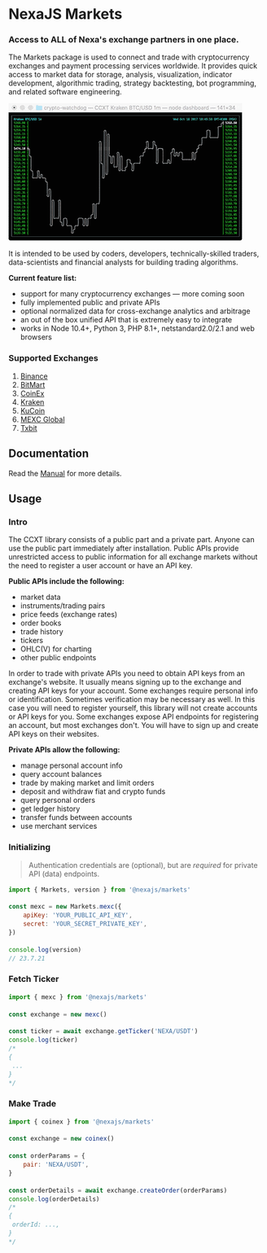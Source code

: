 # NexaJS Markets

### Access to ALL of Nexa's exchange partners in one place.

The Markets package is used to connect and trade with cryptocurrency exchanges and payment processing services worldwide. It provides quick access to market data for storage, analysis, visualization, indicator development, algorithmic trading, strategy backtesting, bot programming, and related software engineering.

![CCXT Markets Ani](./assets/ccxt-markets-ani.gif)

It is intended to be used by coders, developers, technically-skilled traders, data-scientists and financial analysts for building trading algorithms.

__Current feature list:__

- support for many cryptocurrency exchanges — more coming soon
- fully implemented public and private APIs
- optional normalized data for cross-exchange analytics and arbitrage
- an out of the box unified API that is extremely easy to integrate
- works in Node 10.4+, Python 3, PHP 8.1+, netstandard2.0/2.1 and web browsers

### Supported Exchanges

1. [Binance](https://accounts.binance.com/en/register?ref=D7YA7CLY)
2. [BitMart](http://www.bitmart.com/?r=rQCFLh)
3. [CoinEx](https://coinex.com)
4. [Kraken](https://www.kraken.com/)
5. [KuCoin](https://www.kucoin.com/ucenter/signup?rcode=E5wkqe)
6. [MEXC Global](https://m.mexc.com/auth/signup?inviteCode=1FQ1G)
7. [Txbit](https://txbit.io)


## Documentation

Read the [Manual](https;//nexajs.org/markets) for more details.

## Usage

### Intro

The CCXT library consists of a public part and a private part. Anyone can use the public part immediately after installation. Public APIs provide unrestricted access to public information for all exchange markets without the need to register a user account or have an API key.

__Public APIs include the following:__

- market data
- instruments/trading pairs
- price feeds (exchange rates)
- order books
- trade history
- tickers
- OHLC(V) for charting
- other public endpoints

In order to trade with private APIs you need to obtain API keys from an exchange's website. It usually means signing up to the exchange and creating API keys for your account. Some exchanges require personal info or identification. Sometimes verification may be necessary as well. In this case you will need to register yourself, this library will not create accounts or API keys for you. Some exchanges expose API endpoints for registering an account, but most exchanges don't. You will have to sign up and create API keys on their websites.

__Private APIs allow the following:__

- manage personal account info
- query account balances
- trade by making market and limit orders
- deposit and withdraw fiat and crypto funds
- query personal orders
- get ledger history
- transfer funds between accounts
- use merchant services

### Initializing

> Authentication credentials are (optional), but are _required_ for private API (data) endpoints.

```js
import { Markets, version } from '@nexajs/markets'

const mexc = new Markets.mexc({
    apiKey: 'YOUR_PUBLIC_API_KEY',
    secret: 'YOUR_SECRET_PRIVATE_KEY',
})

console.log(version)
// 23.7.21
```

### Fetch Ticker

```js
import { mexc } from '@nexajs/markets'

const exchange = new mexc()

const ticker = await exchange.getTicker('NEXA/USDT')
console.log(ticker)
/*
{
 ...
}
*/
```

### Make Trade

```js
import { coinex } from '@nexajs/markets'

const exchange = new coinex()

const orderParams = {
    pair: 'NEXA/USDT',
}

const orderDetails = await exchange.createOrder(orderParams)
console.log(orderDetails)
/*
{
 orderId: ...,
}
*/
```
